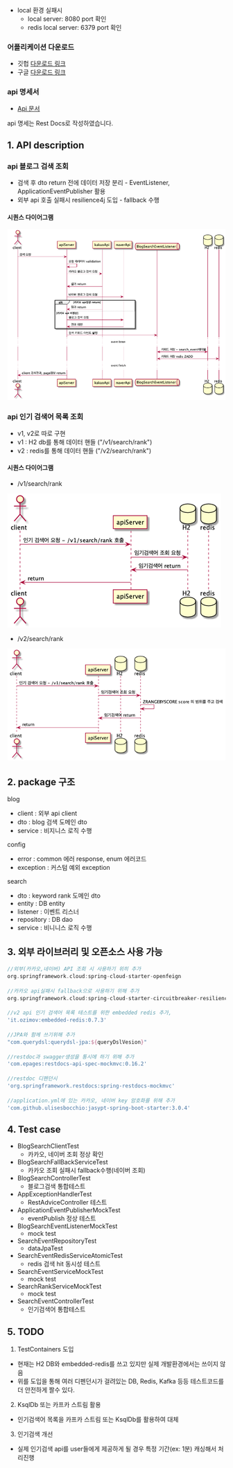 - local 환경 실패시
    - local server: 8080 port 확인
    - redis local server: 6379 port 확인

### 어플리케이션 다운로드

- 깃헙 [다운로드 링크](https://github.com/greenpkj/greenpkj/blob/master/task-0.0.1-SNAPSHOT.jar)
- 구글 [다운로드 링크](https://drive.google.com/file/d/1KCzlRPttPbR03c728fvbaf6FUe0kVsSX/view?usp=sharing)

### api 명세서
- [ Api 문서 ](https://htmlpreview.github.io/?https://github.com/greenpkj/greenpkj/blob/master/apidocs.html)

api 명세는 Rest Docs로 작성하였습니다.


## 1. API description

### api 블로그 검색 조회
- 검색 후 dto return 전에 데이터 저장 분리 - EventListener, ApplicationEventPublisher 활용
- 외부 api 호출 실패시 resilience4j 도입 - fallback 수행


#### 시퀀스 다이어그램
![image info](./blogSearch.png)

### api 인기 검색어 목록 조회
- v1, v2로 따로 구현
- v1 : H2 db를 통해 데이터 핸들 ("/v1/search/rank")
- v2 : redis를 통해 데이터 핸들 ("/v2/search/rank")

#### 시퀀스 다이어그램

- /v1/search/rank

![image info](./v1keywordRank.png)

- /v2/search/rank

![image info](./v2keywordRank.png)

## 2. package 구조

blog
- client : 외부 api client
- dto : blog 검색 도메인 dto
- service : 비지니스 로직 수행

config
- error : common 에러 response, enum 에러코드
- exception : 커스텀 예외 exception

search
- dto : keyword rank 도메인 dto
- entity : DB entity
- listener : 이벤트 리스너 
- repository : DB dao
- service : 비니니스 로직 수행


## 3. 외부 라이브러리 및 오픈소스 사용 가능 
```gradle
//외부(카카오,네이버) API 조회 시 사용하기 위히 추가
org.springframework.cloud:spring-cloud-starter-openfeign

//카카오 api실패시 fallback으로 사용하기 위해 추가
org.springframework.cloud:spring-cloud-starter-circuitbreaker-resilience4j

//v2 api 인기 검색어 목록 테스트를 위한 embedded redis 추가,
'it.ozimov:embedded-redis:0.7.3'

//JPA와 함께 쓰기위해 추가
"com.querydsl:querydsl-jpa:${queryDslVesion}"

//restdoc과 swagger생성을 통시에 하기 위해 추가
'com.epages:restdocs-api-spec-mockmvc:0.16.2'

//restdoc 디펜던시
'org.springframework.restdocs:spring-restdocs-mockmvc'

//application.yml에 있는 카카오, 네이버 key 암호화를 위해 추가
'com.github.ulisesbocchio:jasypt-spring-boot-starter:3.0.4'

```

## 4. Test case

- BlogSearchClientTest
  - 카카오, 네이버 조회 정상 확인
- BlogSearchFallBackServiceTest
  - 카카오 조회 실패시 fallback수행(네이버 조회)
- BlogSearchControllerTest
  - 블로그검색 통합테스트
- AppExceptionHandlerTest
  - RestAdviceController 테스트
- ApplicationEventPublisherMockTest
  - eventPublish 정상 테스트
- BlogSearchEventListenerMockTest
  - mock test
- SearchEventRepositoryTest
  - dataJpaTest
- SearchEventRedisServiceAtomicTest
  - redis 검색 hit 동시성 테스트
- SearchEventServiceMockTest
  - mock test
- SearchRankServiceMockTest
  - mock test
- SearchEventControllerTest
  - 인기검색어 통합테스트

## 5. TODO
1. TestContainers 도입
- 현재는 H2 DB와 embedded-redis를 쓰고 있지만 실제 개발환경에서는 쓰이지 않음
- 위를 도입을 통해 여러 디펜던시가 걸려있는 DB, Redis, Kafka 등등 테스트코드를 더 안전하게 짤수 있다.

2. KsqlDb 또는 카프카 스트림 활용
- 인기검색어 목록을 카프카 스트림 또는 KsqlDb를 활용하여 대체

3. 인기검색 개선
- 실제 인기검색 api를 user들에게 제공하게 될 경우 특정 기간(ex: 1분) 캐싱해서 처리진행
